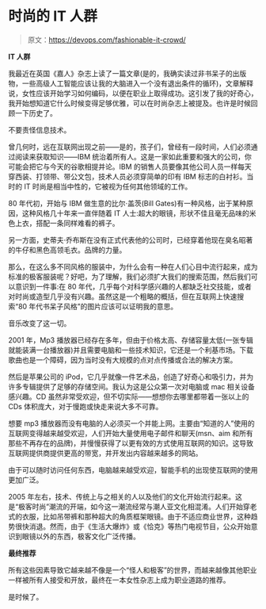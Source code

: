 # 时尚的 IT 人群

> 原文：<https://devops.com/fashionable-it-crowd/>

**IT 人群**

我最近在英国《嘉人》杂志上读了一篇文章(是的，我确实读过非书呆子的出版物，一些高级人工智能应该让我的大脑进入一个没有退出条件的循环)，文章解释说，女性应该开始学习如何编码，以便在职业上取得成功。这引发了我的好奇心，我开始想知道它什么时候变得足够优雅，可以在时尚杂志上被提及。也许是时候回顾一下历史了。

不要责怪信息技术。

曾几何时，远在互联网出现之前——是的，孩子们，曾经有一段时间，人们必须通过阅读来获取知识——IBM 统治着所有人。这是一家如此重要和强大的公司，你可能会把它与今天的谷歌相提并论。IBM 的销售人员要像其他公司人员一样每天穿西装、打领带、带公文包，技术人员必须穿简单的印有 IBM 标志的白衬衫。当时的 IT 时尚是相当中性的，它被视为任何其他领域的工作。

80 年代初，开始与 IBM 做生意的比尔·盖茨(Bill Gates)有一种风格，出于某种原因，这种风格几十年来一直伴随着 IT 人士:超大的眼镜，形状不佳且毫无品味的米色上衣，搭配一条同样难看的裤子。

另一方面，史蒂夫·乔布斯在没有正式代表他的公司时，已经穿着他现在臭名昭著的牛仔和黑色高领毛衣。品牌的力量。

那么，在这么多不同风格的服装中，为什么会有一种在人们心目中流行起来，成为标准的极客服装呢？好吧，为了理解，我们必须扩大我们的搜索范围，然后我们可以意识到一件事:在 80 年代，几乎每个对科学感兴趣的人都缺乏社交技能，或者对时尚或造型几乎没有兴趣。虽然这是一个粗略的概括，但在互联网上快速搜索“80 年代书呆子风格”的图片应该可以证明我的意思。

音乐改变了这一切。

2001 年，Mp3 播放器已经存在多年，但由于价格太高、存储容量太低(一张专辑就能装满一台播放器)并且需要电脑和一些技术知识，它还是一个利基市场。下载歌曲也是一个障碍，因为当时没有大规模的点对点传播或合法的解决方案。

然后是苹果公司的 iPod，它几乎就像一件艺术品，创造了好奇心和吸引力，并为许多专辑提供了足够的存储空间。我认为这是公众第一次对电脑或 mac 相关设备感兴趣。CD 虽然非常受欢迎，但不切实际——想想你去哪里都带着一张以上的 CDs 体积庞大，对于慢跑或快走来说大多不可靠。

想要 mp3 播放器而没有电脑的人必须买一个并能上网。主要由“知道的人”使用的互联网变得越来越受欢迎，人们开始大量使用电子邮件和聊天(msn、aim 和所有那些不再存在的品牌)，并慢慢获得了以更有效的方式使用互联网的知识。这导致互联网提供商提供更高的带宽，并开发出内容越来越多的网站。

由于可以随时访问任何东西，电脑越来越受欢迎，智能手机的出现使互联网的使用更加广泛。

2005 年左右，技术、传统上与之相关的人以及他们的文化开始流行起来。这是“极客时尚”潮流的开端，如今这一潮流经常与潮人亚文化相混淆。人们开始穿老式的衣服，比如吊带裤和那种超大的角质框架眼镜。由于不适应商业世界，这种趋势很快消退。然而，由于《生活大爆炸》或《恰克》等热门电视节目，公众开始意识到眼镜以外的东西，极客文化广泛传播。

**最终推荐**

所有这些因素导致它越来越不像是一个“怪人和极客”的世界，而越来越像其他职业一样被所有人接受和开放，最终在一本女性杂志上成为职业道路的推荐。

是时候了。